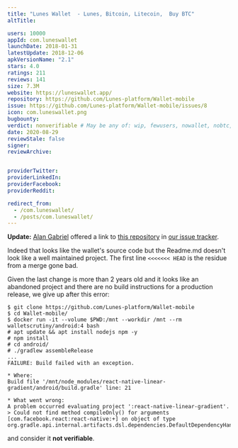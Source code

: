 ```yaml
---
title: "Lunes Wallet  - Lunes, Bitcoin, Litecoin,  Buy BTC"
altTitle: 

users: 10000
appId: com.luneswallet
launchDate: 2018-01-31
latestUpdate: 2018-12-06
apkVersionName: "2.1"
stars: 4.0
ratings: 211
reviews: 141
size: 7.3M
website: https://luneswallet.app/
repository: https://github.com/Lunes-platform/Wallet-mobile
issue: https://github.com/Lunes-platform/Wallet-mobile/issues/8
icon: com.luneswallet.png
bugbounty: 
verdict: nonverifiable # May be any of: wip, fewusers, nowallet, nobtc, custodial, nosource, nonverifiable, reproducible, bounty, defunct
date: 2020-08-29
reviewStale: false
signer: 
reviewArchive:


providerTwitter: 
providerLinkedIn: 
providerFacebook: 
providerReddit: 

redirect_from:
  - /com.luneswallet/
  - /posts/com.luneswallet/
---
```



**Update:** [Alan Gabriel](https://gitlab.com/alangabriel) offered a link to
[this repository](https://github.com/Lunes-platform/Wallet-mobile) in
[our issue tracker](https://gitlab.com/walletscrutiny/walletScrutinyCom/-/issues/68#note_404231902).

Indeed that looks like the wallet's source code but the Readme.md doesn't look
like a well maintained project. The first line `<<<<<<< HEAD` is the residue
from a merge gone bad.

Given the last change is more than 2 years old and it looks like an abandoned
project and there are no build instructions for a production release, we give up
after this error:

```
$ git clone https://github.com/Lunes-platform/Wallet-mobile
$ cd Wallet-mobile/
$ docker run -it --volume $PWD:/mnt --workdir /mnt --rm walletscrutiny/android:4 bash
# apt update && apt install nodejs npm -y
# npm install
# cd android/
# ./gradlew assembleRelease
...
FAILURE: Build failed with an exception.

* Where:
Build file '/mnt/node_modules/react-native-linear-gradient/android/build.gradle' line: 21

* What went wrong:
A problem occurred evaluating project ':react-native-linear-gradient'.
> Could not find method compileOnly() for arguments [com.facebook.react:react-native:+] on object of type org.gradle.api.internal.artifacts.dsl.dependencies.DefaultDependencyHandler.
```

and consider it **not verifiable**.
